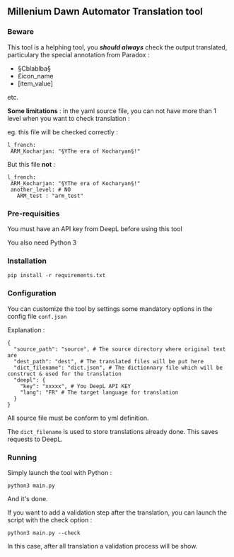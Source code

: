 ## Millenium Dawn Automator Translation tool

### Beware

This tool is a helphing tool, you ***should always*** check the output translated, particulary the special annotation
from Paradox :

- §Cblablba§
- £icon_name
- [item_value]

etc.

__Some limitations__ :
in the yaml source file, you can not have more than 1 level when you want to check translation :

eg. this file will be checked correctly :
```
l_french:
 ARM_Kocharjan: "§YThe era of Kocharyan§!"
```

But this file __not__ :
```
l_french:
 ARM_Kocharjan: "§YThe era of Kocharyan§!"
 another_level: # NO
   ARM_test : "arm_test"
```

### Pre-requisities

You must have an API key from DeepL before using this tool

You also need Python 3

### Installation

```
pip install -r requirements.txt
```

### Configuration

You can customize the tool by settings some mandatory options in the config file ```conf.json```

Explanation :

```
{
  "source_path": "source", # The source directory where original text are
  "dest_path": "dest", # The translated files will be put here
  "dict_filename": "dict.json", # The dictionnary file which will be construct & used for the translation
  "deepl": {
    "key": "xxxxx", # You DeepL API KEY
    "lang": "FR" # The target language for translation
  }
}
```

All source file must be conform to yml definition.

The ``dict_filename`` is used to store translations already done. This saves requests to DeepL.

### Running

Simply launch the tool with Python :

```
python3 main.py
```

And it's done.

If you want to add a validation step after the translation, you can launch the script with the check option :

```
python3 main.py --check
```

In this case, after all translation a validation process will be show.
